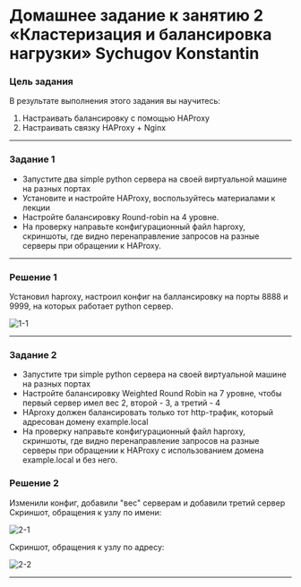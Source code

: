 # Домашнее задание к занятию 2 «Кластеризация и балансировка нагрузки» Sychugov Konstantin

### Цель задания
В результате выполнения этого задания вы научитесь:
1. Настраивать балансировку с помощью HAProxy
2. Настраивать связку HAProxy + Nginx

------

### Задание 1
- Запустите два simple python сервера на своей виртуальной машине на разных портах
- Установите и настройте HAProxy, воспользуйтесь материалами к лекции
- Настройте балансировку Round-robin на 4 уровне.
- На проверку направьте конфигурационный файл haproxy, скриншоты, где видно перенаправление запросов на разные серверы при обращении к HAProxy.

------

### Решение 1

Установил haproxy, настроил конфиг на баллансировку на порты 8888 и 9999, на которых работает python сервер.

![1-1](https://github.com/SKA1010/HW_Haproxy/assets/125235217/9c9a279f-fb09-47db-b0d6-b4b6aa1ddfff)

------


### Задание 2
- Запустите три simple python сервера на своей виртуальной машине на разных портах
- Настройте балансировку Weighted Round Robin на 7 уровне, чтобы первый сервер имел вес 2, второй - 3, а третий - 4
- HAproxy должен балансировать только тот http-трафик, который адресован домену example.local
- На проверку направьте конфигурационный файл haproxy, скриншоты, где видно перенаправление запросов на разные серверы при обращении к HAProxy c использованием домена example.local и без него.

### Решение 2

Изменили конфиг, добавили "вес" серверам и добавили третий сервер
Скриншот, обращения к узлу по имени:

![2-1](https://github.com/SKA1010/HW_Haproxy/assets/125235217/bce0f0a1-3f35-485e-a3b0-94ad08ff8f06)

Скриншот, обращения к узлу по адресу:

![2-2](https://github.com/SKA1010/HW_Haproxy/assets/125235217/8d134e2b-17e5-4032-8f16-799194830311)



---
